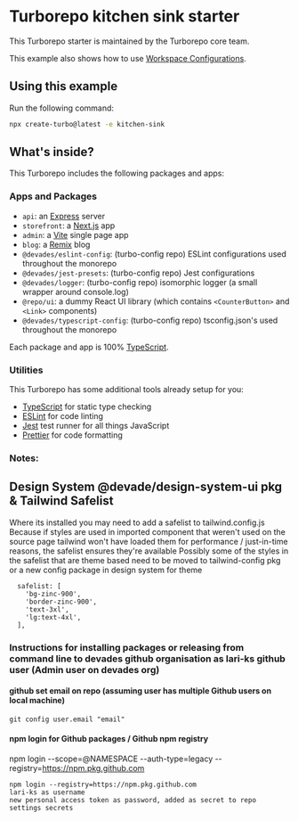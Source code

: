 # Turborepo kitchen sink starter

This Turborepo starter is maintained by the Turborepo core team.

This example also shows how to use [Workspace Configurations](https://turbo.build/docs/core-concepts/monorepos/configuring-workspaces).

## Using this example

Run the following command:

```sh
npx create-turbo@latest -e kitchen-sink
```

## What's inside?

This Turborepo includes the following packages and apps:

### Apps and Packages

- `api`: an [Express](https://expressjs.com/) server
- `storefront`: a [Next.js](https://nextjs.org/) app
- `admin`: a [Vite](https://vitejs.dev/) single page app
- `blog`: a [Remix](https://remix.run/) blog
- `@devades/eslint-config`: (turbo-config repo) ESLint configurations used throughout the monorepo
- `@devades/jest-presets`: (turbo-config repo) Jest configurations
- `@devades/logger`: (turbo-config repo) isomorphic logger (a small wrapper around console.log)
- `@repo/ui`: a dummy React UI library (which contains `<CounterButton>` and `<Link>` components)
- `@devades/typescript-config`: (turbo-config repo) tsconfig.json's used throughout the monorepo

Each package and app is 100% [TypeScript](https://www.typescriptlang.org/).

### Utilities

This Turborepo has some additional tools already setup for you:

- [TypeScript](https://www.typescriptlang.org/) for static type checking
- [ESLint](https://eslint.org/) for code linting
- [Jest](https://jestjs.io) test runner for all things JavaScript
- [Prettier](https://prettier.io) for code formatting

### Notes:
## Design System @devade/design-system-ui pkg & Tailwind Safelist
Where its installed you may need to add a safelist to tailwind.config.js
Because if styles are used in imported component that weren't used on the source page tailwind won't have loaded them for performance / just-in-time reasons, the safelist ensures they're available
Possibly some of the styles in the safelist that are theme based need to be moved to tailwind-config pkg or a new config package in design system for theme

```
  safelist: [
    'bg-zinc-900',
    'border-zinc-900',
    'text-3xl',
    'lg:text-4xl',
  ],
```

### Instructions for installing packages or releasing from command line to devades github organisation as lari-ks github user (Admin user on devades org)

#### github set email on repo (assuming user has multiple Github users on local machine)

```
git config user.email "email"
```

#### npm login for Github packages / Github npm registry

npm login --scope=@NAMESPACE --auth-type=legacy --registry=https://npm.pkg.github.com

```
npm login --registry=https://npm.pkg.github.com
lari-ks as username
new personal access token as password, added as secret to repo settings secrets
```


